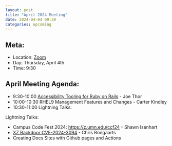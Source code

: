 ```yaml
---
layout: post
title: "April 2024 Meeting"
date: 2024-04-04 09:30
categories: upcoming
---
```


## Meta:

- Location: [Zoom](https://z.umn.edu/cpmstream)
- Day: Thursday, April 4th
- Time: 9:30

## April Meeting Agenda:
- 9:30-10:00 [Accessibility Tooling for Ruby on Rails](https://z.umn.edu/code-people-ror-a11y) - Joe Thor
- 10:00-10:30 RHEL9 Management Features and Changes - Carter Kindley
- 10:30-11:00 Lightning Talks:

Lightning Talks:
- Campus Code Fest 2024: https://z.umn.edu/ccf24 - Shawn Isenhart
- [XZ Backdoor CVE-2024-3094](https://openssf.org/blog/2024/03/30/xz-backdoor-cve-2024-3094/) - Chris Bongaarts
- Creating Docs Sites with Github pages and Actions
